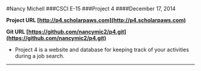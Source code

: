 #Nancy Michell
###CSCI E-15
###Project 4
####December 17, 2014

**Project URL [http://p4.scholarpaws.com](http://p4.scholarpaws.com)**

**Git URL [https://github.com/nancymic2/p4.git](https://github.com/nancymic2/p4.git)**

+ Project 4 is a website and database for keeping track of your activities during a job search.
<!--It features operations for:
	+ creating records for completed job applications
	+ creating records for new posted jobs
	+ creating records for resumes
	+ creating user account
	+ storing resume text or links to stored resumes
	+ find returns all the user's saved resumes
	+ find returns all the user's saved jobs
	+ find returns all the user's saved completed applications
	+ users are properly routed based on their logged in / logged out / registered status
	+ password changer sends email to user with link/token for changing password
	+ signup screen has password complexity meter
	+ home page has google charts dynamic chart that reads the CareerTrax databse for salary info (just for fun)
	+ add a completed application page has cool circular input control
	+ incorporated jQuery date picker on the save a job page
	+ add application can generate google calendar reminders
	+ add job can generate google calendar reminders


Tables:

+ Users (users)
+ Resumes (resumes)
+ Saved jobs (postedjobs)
+ Completed applications (applications)
+ Password reminders (password_reminders)
+ Database name (shoes :-))

CRUD operations are:

+ **Create**: a new  resume record, a new application record, a new saved job record, a new user record
+ **Read**: return resumes, return jobs, return applications, read data for salary chart, read account info
+ **Update**: change first name, change last name
+ **Delete**: delete resume


+ Code is both mine and from a variety of places:
	+ The knob/dial input on the add application page is a jQuery plugin from [http://anthonyterrien.com/knob/](http://anthonyterrien.com/knob/ "http://anthonyterrien.com/knob/") with settings approriate for page.
	+  The datepickeer on saved jobs page is from jQuery UI [http://jqueryui.com/datepicker/](http://jqueryui.com/datepicker/ "http://jqueryui.com/datepicker/")
	+ The password meter is complexify [http://danpalmer.me/jquery-complexify/](http://danpalmer.me/jquery-complexify/ "http://danpalmer.me/jquery-complexify/") 
	and [http://tutorialzine.com/2012/06/beautiful-password-strength-indicator/](http://tutorialzine.com/2012/06/beautiful-password-strength-indicator/ "http://tutorialzine.com/2012/06/beautiful-password-strength-indicator/")
	+ The dynamic salary chart on the home page is from google charts [https://developers.google.com/chart/](https://developers.google.com/chart/ "https://developers.google.com/chart/")
	+ Styles are based on bootstrap

+ GitHub URL is [https://github.com/nancymic2/p4.git](https://github.com/nancymic2/p4.git)
+ note: image is modified by me from Google images
+ Potential issues:
	+ I was not able to move all my code to controllers (yet) This is planned.
	+ I plan to relate resumes to applications
	+ I plan to add update capability to applications
	+ I plan to add upload for resume files
	+ I will also add styles to separate files as soon as I move code out of routes into views
	+ I might encrypt the job site password field. The career trax password is of course hashed


-->

***
